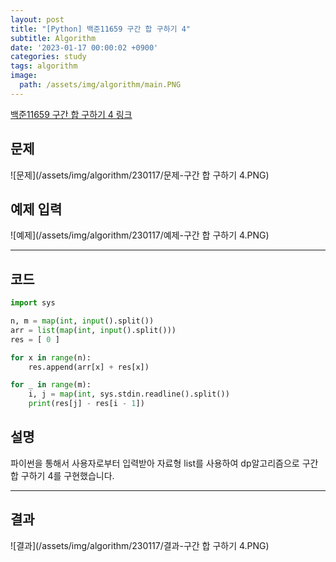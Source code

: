 ```yaml
---
layout: post
title: "[Python] 백준11659 구간 합 구하기 4"
subtitle: Algorithm
date: '2023-01-17 00:00:02 +0900'
categories: study
tags: algorithm
image:
  path: /assets/img/algorithm/main.PNG
---
```


[백준11659 구간 합 구하기 4 링크](https://www.acmicpc.net/problem/11659)

<!--more-->

## 문제
![문제](/assets/img/algorithm/230117/문제-구간 합 구하기 4.PNG)

## 예제 입력
![예제](/assets/img/algorithm/230117/예제-구간 합 구하기 4.PNG)

---

## 코드
```Python
import sys

n, m = map(int, input().split())
arr = list(map(int, input().split()))
res = [ 0 ]

for x in range(n):
    res.append(arr[x] + res[x])

for _ in range(m):
    i, j = map(int, sys.stdin.readline().split())
    print(res[j] - res[i - 1])
```
## 설명
파이썬을 통해서 사용자로부터 입력받아 자료형 list를 사용하여 dp알고리즘으로 구간 합 구하기 4를 구현했습니다. <br>

---

## 결과
![결과](/assets/img/algorithm/230117/결과-구간 합 구하기 4.PNG)